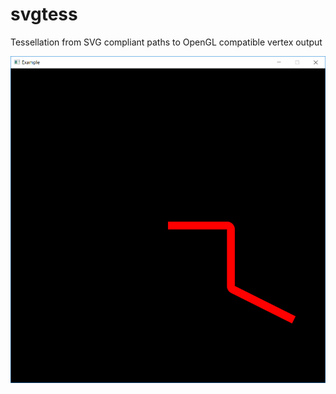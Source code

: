 # svgtess
Tessellation from SVG compliant paths to OpenGL compatible vertex output

![alt text](https://raw.githubusercontent.com/Kh4n/svgtess/master/pathtess.png)